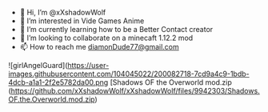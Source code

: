 - 👋 Hi, I’m @xXshadowWolf
- 👀 I’m interested in Vide Games Anime 
- 🌱 I’m currently learning how to be a Better Contact creator
- 💞️ I’m looking to collaborate on a minecaft 1.12.2 mod
- 📫 How to reach me diamonDude77@gmail.com

<!---
xXshadowWolf/xXshadowWolf is a ✨ special ✨ repository because its `README.md` (this file) appears on your GitHub profile.
You can click the Preview link to take a look at your changes.
--->
![girlAngelGuard](https://user-images.githubusercontent.com/104045022/200082718-7cd9a4c9-1bdb-4dcb-a1a1-2f2e5782da00.png [Shadows OF the Overworld mod.zip (https://github.com/xXshadowWolf/xXshadowWolf/files/9942303/Shadows.OF.the.Overworld.mod.zip)
